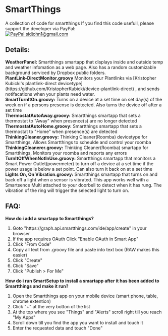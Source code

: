 SmartThings
=====================

A collection of code for smartthings
If you find this code usefull, please support the developer via PayPal:<br/> [![PayPal](https://www.paypalobjects.com/en_US/i/btn/btn_donate_SM.gif) sidjohn1@gmail.com](https://www.paypal.com/cgi-bin/webscr?cmd=_s-xclick&hosted_button_id=XKDRYZ3RUNR9Y)

<h2>Details:</h2>
<b>WeatherPanel:</b> Smartthings smartapp that displays inside and outside temp and weather infomation as a web page. Also has a random customizable background serviced by Dropbox public folders.<br>
<b>PlantLink-DirectMonitor.groovy</b> Monitors your Plantlinks via [Kristopher Kubicki's plantlink-direct devicetype](https://github.com/KristopherKubicki/device-plantlink-direct) , and sends notifacations when your plants need water.<br>
<b>SmartTurnItOn.groovy:</b> Turns on a device at a set time on set day(s) of the week on if a persons presense is detected. Also turns the device off after a set time<br>
<b>ThermostatAutoAway.groovy:</b> Smartthings smartapp that sets a thermostat to "Away" when presence(s) are no longer detected<br>
<b>ThermostatAutoHome.groovy:</b> Smartthings smartapp that sets a thermostat to "Home" when presence(s) are detected<br>
<b>ThinkingCleaner.groovy:</b> Thinking Cleaner(Roomba) devicetype for Smartthings, Allows Smartthings to scheulde and control your roomba<br>
<b>ThinkingCleanerer.groovy:</b> Thinking Cleaner(Roomba) smartapp for Smartthings, Monitors your roomba and reports any errors<br>
<b>TurnItOffWhenNotInUse.groovy:</b> Smartthings smartapp that monitors a Smart Power Outlet(powermeter) to turn off a device at a set time if the power usage is below a set point. Can also turn it back on at a set time<br>
<b>Lights On, On Vibration.groovy:</b> Smartthings smartapp that turns on and back off a light when a sensor is vibrated. This app works well with a Smartsence Multi attached to your doorbell to detect when it has rung. The vibration of the ring will trigger the selected light to turn on.
<h2>FAQ:</h2>
<b>How do i add a smartapp to Smartthings?</b>
<ol type="1">
  <li>Goto "https://graph.api.smartthings.com/ide/app/create" in your browser</li>
  <li>If the app requires OAuth Click "Enable OAuth in Smart App"</li>
  <li>Click "From Code"</li>
  <li>Copy all text from .groovy file and paste into text box (RAW makes this easier)</li>
  <li>Click "Create"</li>
  <li>Click "Save"</li>
  <li>Click "Publish > For Me"</li>
</ol>
<b>How do i run SmartSetup to install a smartapp after it has been added to Smartthings and make it run?</b>
<ol type="1">
  <li>Open the Smartthings app on your mobile device (smart phone, table, chrome extention)</li>
  <li>Click "+" at the very botton of the list</li>
  <li>At the top where you see "Things" and "Alerts" scroll right till you reach "My Apps"</li>
  <li>Scroll down till you find the app you want to install and touch it</li>
  <li>Enter the requested data and touch "Done"</li>
</ol>


